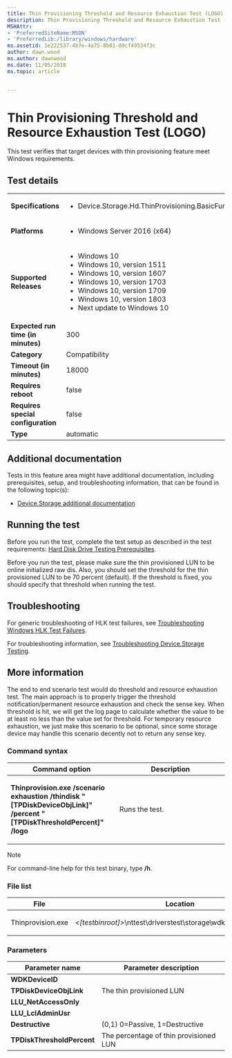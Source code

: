 ```yaml
---
title: Thin Provisioning Threshold and Resource Exhaustion Test (LOGO)
description: Thin Provisioning Threshold and Resource Exhaustion Test (LOGO)
MSHAttr:
- 'PreferredSiteName:MSDN'
- 'PreferredLib:/library/windows/hardware'
ms.assetid: 1e222537-4b7e-4a75-8b01-09cf49534f3c
author: dawn.wood
ms.author: dawnwood
ms.date: 11/05/2018
ms.topic: article


---
```


# <span id="p_hlk_test.ac970c9b-8d76-4cd6-bc8a-3efdd8ec6fb7"></span>Thin Provisioning Threshold and Resource Exhaustion Test (LOGO)


This test verifies that target devices with thin provisioning feature meet Windows requirements.

## Test details

|||
|---|---|
| **Specifications**  | <ul><li>Device.Storage.Hd.ThinProvisioning.BasicFunction</li></ul> |  
| **Platforms**   | <ul><li>Windows Server 2016 (x64)</li></ul> |
| **Supported Releases** | <ul><li>Windows 10</li><li>Windows 10, version 1511</li><li>Windows 10, version 1607</li><li>Windows 10, version 1703</li><li>Windows 10, version 1709</li><li>Windows 10, version 1803</li><li>Next update to Windows 10</li></ul> |
|**Expected run time (in minutes)**| 300 |
|**Category**| Compatibility |
|**Timeout (in minutes)**| 18000 |
|**Requires reboot**| false |
|**Requires special configuration**| false |
|**Type**| automatic |



## <span id="Additional_documentation"></span><span id="additional_documentation"></span><span id="ADDITIONAL_DOCUMENTATION"></span>Additional documentation


Tests in this feature area might have additional documentation, including prerequisites, setup, and troubleshooting information, that can be found in the following topic(s):

-   [Device.Storage additional documentation](device-storage-additional-documentation.md)

## <span id="Running_the_test"></span><span id="running_the_test"></span><span id="RUNNING_THE_TEST"></span>Running the test


Before you run the test, complete the test setup as described in the test requirements: [Hard Disk Drive Testing Prerequisites](hard-disk-drive-testing-prerequisites.md).

Before you run the test, please make sure the thin provisioned LUN to be online initialized raw dis. Also, you should set the threshold for the thin provisioned LUN to be 70 percent (default). If the threshold is fixed, you should specify that threshold when running the test.

## <span id="Troubleshooting"></span><span id="troubleshooting"></span><span id="TROUBLESHOOTING"></span>Troubleshooting


For generic troubleshooting of HLK test failures, see [Troubleshooting Windows HLK Test Failures](../user/troubleshooting-windows-hlk-test-failures.md).

For troubleshooting information, see [Troubleshooting Device.Storage Testing](troubleshooting-devicestorage-testing.md).

## <span id="More_information"></span><span id="more_information"></span><span id="MORE_INFORMATION"></span>More information


The end to end scenario test would do threshold and resource exhaustion test. The main approach is to properly trigger the threshold notification/permanent resource exhaustion and check the sense key. When threshold is hit, we will get the log page to calculate whether the value to be at least no less than the value set for threshold. For temporary resource exhaustion, we just make this scenario to be optional, since some storage device may handle this scenario decently not to return any sense key.

### <span id="Command_syntax"></span><span id="command_syntax"></span><span id="COMMAND_SYNTAX"></span>Command syntax

<table>
<colgroup>
<col width="50%" />
<col width="50%" />
</colgroup>
<thead>
<tr class="header">
<th>Command option</th>
<th>Description</th>
</tr>
</thead>
<tbody>
<tr class="odd">
<td><p><strong>Thinprovision.exe /scenario exhaustion /thindisk &quot;[TPDiskDeviceObjLink]&quot; /percent &quot;[TPDiskThresholdPercent]&quot; /logo</strong></p></td>
<td><p>Runs the test.</p></td>
</tr>
</tbody>
</table>

> [!NOTE]
> 
> For command-line help for this test binary, type **/h**.



### <span id="File_list"></span><span id="file_list"></span><span id="FILE_LIST"></span>File list

<table>
<colgroup>
<col width="50%" />
<col width="50%" />
</colgroup>
<thead>
<tr class="header">
<th>File</th>
<th>Location</th>
</tr>
</thead>
<tbody>
<tr class="odd">
<td><p>Thinprovision.exe</p></td>
<td><p><em>&lt;[testbinroot]&gt;</em>\nttest\driverstest\storage\wdk\thinprovision&lt;/p&gt;</td>
</tr>
</tbody>
</table>



### <span id="Parameters"></span><span id="parameters"></span><span id="PARAMETERS"></span>Parameters

| Parameter name             | Parameter description                  |
|----------------------------|----------------------------------------|
| **WDKDeviceID**            |                                        |
| **TPDiskDeviceObjLink**    | The thin provisioned LUN               |
| **LLU\_NetAccessOnly**     |                                        |
| **LLU\_LclAdminUsr**       |                                        |
| **Destructive**            | (0,1) 0=Passive, 1=Destructive         |
| **TPDiskThresholdPercent** | The percentage of thin provisioned LUN |












